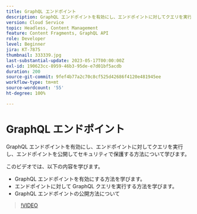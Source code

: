 ```yaml
---
title: GraphQL エンドポイント
description: GraphQL エンドポイントを有効にし、エンドポイントに対してクエリを実行し、エンドポイントを公開してセキュリティで保護する方法について学びます。
version: Cloud Service
topic: Headless, Content Management
feature: Content Fragments, GraphQL API
role: Developer
level: Beginner
jira: KT-7875
thumbnail: 333339.jpg
last-substantial-update: 2023-05-17T00:00:00Z
exl-id: 190623cc-8959-46b3-95de-e7d01bf5acdb
duration: 200
source-git-commit: 9fef4b77a2c70c8cf525d42686f4120e481945ee
workflow-type: tm+mt
source-wordcount: '55'
ht-degree: 100%

---
```


# GraphQL エンドポイント

GraphQL エンドポイントを有効にし、エンドポイントに対してクエリを実行し、エンドポイントを公開してセキュリティで保護する方法について学びます。

このビデオでは、以下の内容を学びます。

+ GraphQL エンドポイントを有効にする方法を学びます。
+ エンドポイントに対して GraphQL クエリを実行する方法を学びます。
+ GraphQL エンドポイントの公開方法について

>[!VIDEO](https://video.tv.adobe.com/v/333339?quality=12&learn=on)
